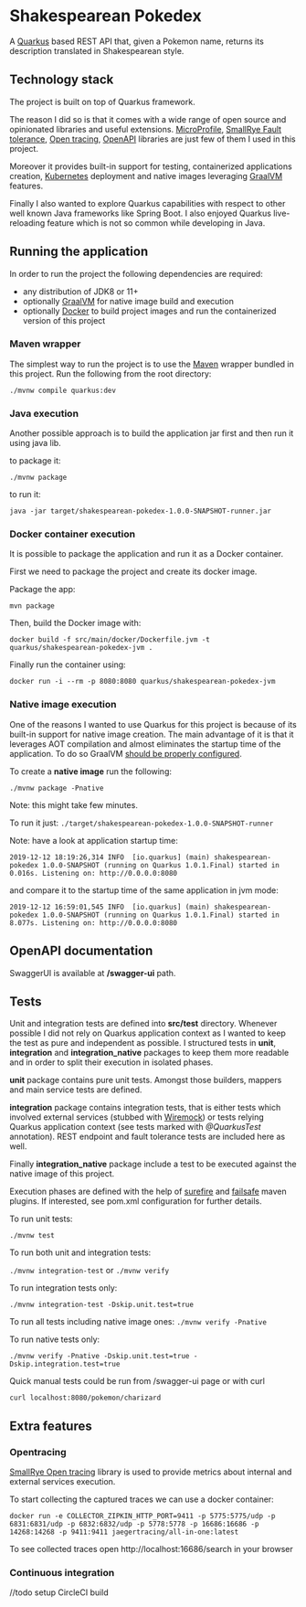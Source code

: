 # Shakespearean Pokedex

A [Quarkus](https://quarkus.io/) based REST API that, given a Pokemon name, returns its description translated in
 Shakespearean style.

## Technology stack
The project is built on top of Quarkus framework. 

The reason I did so is that it comes with a wide range of open source and opinionated libraries and useful extensions.
[MicroProfile](https://microprofile.io/), [SmallRye Fault tolerance](https://github.com/smallrye/smallrye-fault-tolerance), 
[Open tracing](https://github.com/smallrye/smallrye-opentracing), [OpenAPI](https://github.com/smallrye/smallrye-open-api) 
libraries are just few of them I used in this project.

Moreover it provides built-in support for testing, containerized applications creation, [Kubernetes](https://kubernetes.io/) 
deployment and native images leveraging [GraalVM](https://www.graalvm.org/) features.

Finally I also wanted to explore Quarkus capabilities with respect to other well known Java frameworks like Spring Boot.
I also enjoyed Quarkus live-reloading feature which is not so common while developing in Java.

## Running the application
In order to run the project the following dependencies are required: 
- any distribution of JDK8 or 11+
- optionally [GraalVM](https://www.graalvm.org/) for native image build and execution
- optionally [Docker](https://docs.docker.com/) to build project images and run the containerized version of this project

### Maven wrapper
The simplest way to run the project is to use the [Maven](https://maven.apache.org/) wrapper bundled in this project. 
Run the following from the root directory:

`./mvnw compile quarkus:dev`

### Java execution
Another possible approach is to build the application jar first and then run it using java lib.

to package it:

```
./mvnw package
```

to run it: 

```
java -jar target/shakespearean-pokedex-1.0.0-SNAPSHOT-runner.jar
```

### Docker container execution
It is possible to package the application and run it as a Docker container.

First we need to package the project and create its docker image.

Package the app: 

`mvn package`

Then, build the Docker image with:

`docker build -f src/main/docker/Dockerfile.jvm -t quarkus/shakespearean-pokedex-jvm .`

Finally run the container using:

`docker run -i --rm -p 8080:8080 quarkus/shakespearean-pokedex-jvm`

### Native image execution
One of the reasons I wanted to use Quarkus for this project is because of its built-in support for native image creation.
The main advantage of it is that it leverages AOT compilation and almost eliminates the startup time of the application. 
To do so GraalVM [should be properly configured](https://quarkus.io/guides/building-native-image#configuring-graalvm).

To create a **native image** run the following:

`./mvnw package -Pnative`

Note: this might take few minutes.

To run it just:
`./target/shakespearean-pokedex-1.0.0-SNAPSHOT-runner`

Note: have a look at application startup time:

`2019-12-12 18:19:26,314 INFO  [io.quarkus] (main) shakespearean-pokedex 1.0.0-SNAPSHOT (running on Quarkus 1.0.1.Final) started in 0.016s. Listening on: http://0.0.0.0:8080`

and compare it to the startup time of the same application in jvm mode: 

`2019-12-12 16:59:01,545 INFO  [io.quarkus] (main) shakespearean-pokedex 1.0.0-SNAPSHOT (running on Quarkus 1.0.1.Final) started in 8.077s. Listening on: http://0.0.0.0:8080`

## OpenAPI documentation
SwaggerUI is available at **/swagger-ui** path.

## Tests
Unit and integration tests are defined into **src/test** directory. 
Whenever possible I did not rely on Quarkus application context as I wanted to keep the test as pure and independent as possible.
I structured tests in **unit**, **integration** and **integration_native** packages to keep them more readable and in order
 to split their execution in isolated phases.

**unit** package contains pure unit tests. Amongst those builders, mappers and main service tests are defined.

**integration** package contains integration tests, that is either tests which involved external services (stubbed with [Wiremock](http://wiremock.org/))
or tests relying Quarkus application context (see tests marked with _@QuarkusTest_ annotation). REST endpoint and fault tolerance
tests are included here as well.
  
Finally **integration_native** package include a test to be executed against the native image of this project.

Execution phases are defined with the help of [surefire](https://maven.apache.org/surefire/maven-surefire-plugin/) and 
[failsafe](https://maven.apache.org/surefire/maven-failsafe-plugin/) maven plugins. 
If interested, see pom.xml configuration for further details.

To run unit tests: 

`./mvnw test`

To run both unit and integration tests: 

`./mvnw integration-test` or  `./mvnw verify`

To run integration tests only: 

`./mvnw integration-test -Dskip.unit.test=true`

To run all tests including native image ones:
`./mvnw verify -Pnative`

To run native tests only:

`./mvnw verify -Pnative -Dskip.unit.test=true -Dskip.integration.test=true`

Quick manual tests could be run from /swagger-ui page or with curl 

`curl localhost:8080/pokemon/charizard` 

## Extra features

### Opentracing

[SmallRye Open tracing](https://github.com/smallrye/smallrye-opentracing) library is used to provide metrics about internal and external services execution. 

To start collecting the captured traces we can use a docker container:

`docker run -e COLLECTOR_ZIPKIN_HTTP_PORT=9411 -p 5775:5775/udp -p 6831:6831/udp -p 6832:6832/udp -p 5778:5778 -p 16686:16686 -p 14268:14268 -p 9411:9411 jaegertracing/all-in-one:latest`

To see collected traces open http://localhost:16686/search in your browser

### Continuous integration

//todo setup CircleCI build
